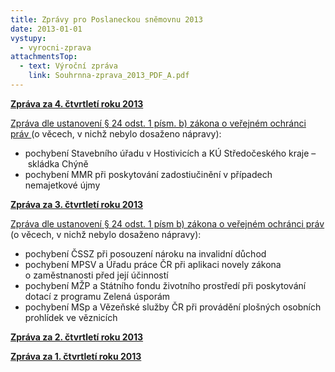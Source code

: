 ```yaml
---
title: Zprávy pro Poslaneckou sněmovnu 2013
date: 2013-01-01
vystupy:
  - vyrocni-zprava
attachmentsTop:
  - text: Výroční zpráva
    link: Souhrnna-zprava_2013_PDF_A.pdf
---
```


**[Zpráva za 4. čtvrtletí roku 2013](2013_4Q_zprava.pdf)**

[Zpráva dle ustanovení § 24 odst. 1 písm. b) zákona o veřejném ochránci práv ](2013_4Q_zprava-sankce.pdf)(o věcech, v nichž nebylo dosaženo nápravy):

- pochybení Stavebního úřadu v Hostivicích a KÚ Středočeského kraje – skládka Chýně
- pochybení MMR při poskytování zadostiučinění v případech nemajetkové újmy

**[Zpráva za 3. čtvrtletí roku 2013](2013_3Q_zprava.pdf)**

[Zpráva dle ustanovení § 24 odst. 1 písm b) zákona o veřejném ochránci práv ](2013_3Q_zprava-sankce.pdf)(o věcech, v nichž nebylo dosaženo nápravy):

- pochybení ČSSZ při posouzení nároku na invalidní důchod
- pochybení MPSV a Úřadu práce ČR při aplikaci novely zákona o zaměstnanosti před její účinností
- pochybení MŽP a Státního fondu životního prostředí při poskytování dotací z programu Zelená úsporám
- pochybení MSp a Vězeňské služby ČR při provádění plošných osobních prohlídek ve věznicích

**[Zpráva za 2. čtvrtletí roku 2013](2013_2Q_zprava.pdf)**

**[Zpráva za 1. čtvrtletí roku 2013](2013_1Q_zprava.pdf)**
